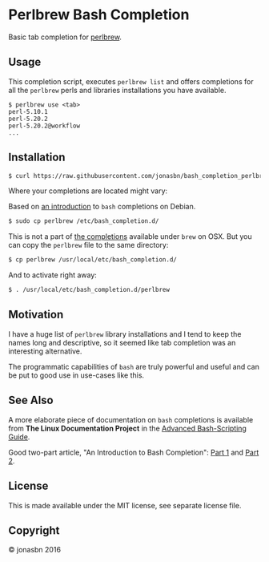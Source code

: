 # Perlbrew Bash Completion

Basic tab completion for [perlbrew](https://perlbrew.pl/).

## Usage

This completion script, executes `perlbrew list` and offers completions for all the `perlbrew` perls and libraries installations you have available.

```
$ perlbrew use <tab>
perl-5.10.1
perl-5.20.2
perl-5.20.2@workflow
...
```

## Installation

```bash
$ curl https://raw.githubusercontent.com/jonasbn/bash_completion_perlbrew/master/perlbrew > perlbrew
```

Where your completions are located might vary:

Based on [an introduction](https://debian-administration.org/article/316/An_introduction_to_bash_completion_part_1) to `bash` completions on Debian.

```bash
$ sudo cp perlbrew /etc/bash_completion.d/
```

This is not a part of [the completions](https://github.com/Homebrew/homebrew-completions) available under `brew` on OSX. But you can copy the `perlbrew` file to the same directory:

```bash
$ cp perlbrew /usr/local/etc/bash_completion.d/
```

And to activate right away:

```bash
$ . /usr/local/etc/bash_completion.d/perlbrew
```

## Motivation

I have a huge list of `perlbrew` library installations and I tend to keep the names long and descriptive, so it seemed like tab completion was an interesting alternative.

The programmatic capabilities of `bash` are truly powerful and useful and can be put to good use in use-cases like this.

## See Also

A more elaborate piece of documentation on `bash` completions is available from **The Linux Documentation Project** in the [Advanced Bash-Scripting Guide](http://tldp.org/LDP/abs/html/tabexpansion.html).

Good two-part article, "An Introduction to Bash Completion": [Part 1](https://debian-administration.org/article/316/An_introduction_to_bash_completion_part_1) and [Part 2](https://debian-administration.org/article/317/An_introduction_to_bash_completion_part_2).

## License

This is made available under the MIT license, see separate license file.

## Copyright 

:copyright: jonasbn 2016
